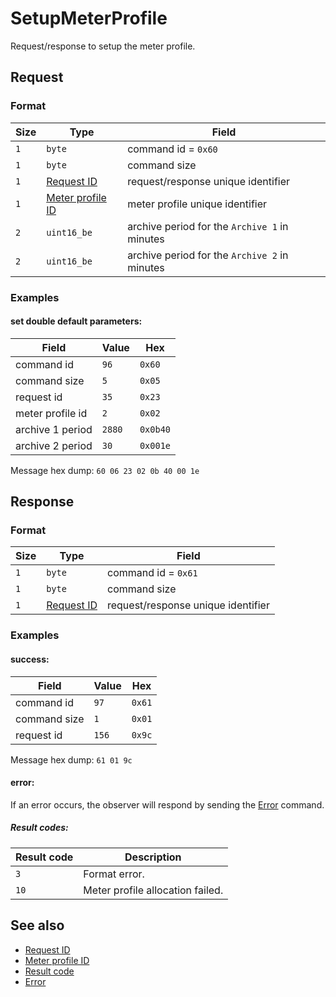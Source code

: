 # SetupMeterProfile

Request/response to setup the meter profile.


## Request

### Format

| Size | Type                                             | Field                                         |
| ---- | ------------------------------------------------ | --------------------------------------------- |
| `1`  | `byte`                                           | command id = `0x60`                           |
| `1`  | `byte`                                           | command size                                  |
| `1`  | [Request ID](../types.md#request-id)             | request/response unique identifier            |
| `1`  | [Meter profile ID](../types.md#meter-profile-id) | meter profile unique identifier               |
| `2`  | `uint16_be`                                      | archive period for the `Archive 1` in minutes |
| `2`  | `uint16_be`                                      | archive period for the `Archive 2` in minutes |


### Examples

#### set double default parameters:

| Field            | Value  | Hex      |
| ---------------- | ------ | -------- |
| command id       | `96`   | `0x60`   |
| command size     | `5`    | `0x05`   |
| request id       | `35`   | `0x23`   |
| meter profile id | `2`    | `0x02`   |
| archive 1 period | `2880` | `0x0b40` |
| archive 2 period | `30`   | `0x001e` |

Message hex dump: `60 06 23 02 0b 40 00 1e`


## Response

### Format

| Size | Type                                 | Field                              |
| ---- | ------------------------------------ | ---------------------------------- |
| `1`  | `byte`                               | command id = `0x61`                |
| `1`  | `byte`                               | command size                       |
| `1`  | [Request ID](../types.md#request-id) | request/response unique identifier |


### Examples

#### success:

| Field        | Value | Hex    |
| ------------ | ----- | ------ |
| command id   | `97`  | `0x61` |
| command size | `1`   | `0x01` |
| request id   | `156` | `0x9c` |

Message hex dump: `61 01 9c`

#### error:

If an error occurs, the observer will respond by sending the [Error](./uplink/Error.md) command.

##### Result codes:

| Result code | Description                      |
| ----------- | -------------------------------- |
| `3`         | Format error.                    |
| `10`        | Meter profile allocation failed. |

## See also

* [Request ID](../types.md#request-id)
* [Meter profile ID](../types.md#meter-profile-id)
* [Result code](../types.md#result-code)
* [Error](./uplink/Error.md)
